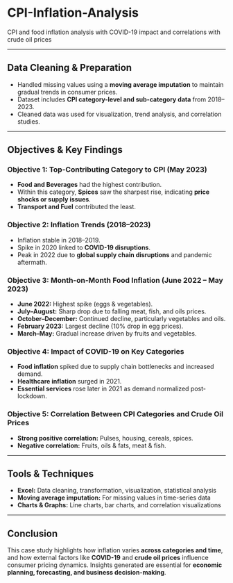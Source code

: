 # CPI-Inflation-Analysis
CPI and food inflation analysis with COVID-19 impact and correlations with crude oil prices

---

## Data Cleaning & Preparation
- Handled missing values using a **moving average imputation** to maintain gradual trends in consumer prices.  
- Dataset includes **CPI category-level and sub-category data** from 2018–2023.  
- Cleaned data was used for visualization, trend analysis, and correlation studies.  

---

## Objectives & Key Findings

### Objective 1: Top-Contributing Category to CPI (May 2023)
- **Food and Beverages** had the highest contribution.  
- Within this category, **Spices** saw the sharpest rise, indicating **price shocks or supply issues**.  
- **Transport and Fuel** contributed the least.  

### Objective 2: Inflation Trends (2018–2023)
- Inflation stable in 2018–2019.  
- Spike in 2020 linked to **COVID-19 disruptions**.  
- Peak in 2022 due to **global supply chain disruptions** and pandemic aftermath.  

### Objective 3: Month-on-Month Food Inflation (June 2022 – May 2023)
- **June 2022:** Highest spike (eggs & vegetables).  
- **July–August:** Sharp drop due to falling meat, fish, and oils prices.  
- **October–December:** Continued decline, particularly vegetables and oils.  
- **February 2023:** Largest decline (10% drop in egg prices).  
- **March–May:** Gradual increase driven by fruits and vegetables.  

### Objective 4: Impact of COVID-19 on Key Categories
- **Food inflation** spiked due to supply chain bottlenecks and increased demand.  
- **Healthcare inflation** surged in 2021.  
- **Essential services** rose later in 2021 as demand normalized post-lockdown.  

### Objective 5: Correlation Between CPI Categories and Crude Oil Prices
- **Strong positive correlation:** Pulses, housing, cereals, spices.  
- **Negative correlation:** Fruits, oils & fats, meat & fish.  

---

## Tools & Techniques
- **Excel:** Data cleaning, transformation, visualization, statistical analysis  
- **Moving average imputation:** For missing values in time-series data  
- **Charts & Graphs:** Line charts, bar charts, and correlation visualizations  

---

## Conclusion
This case study highlights how inflation varies **across categories and time**, and how external factors like **COVID-19** and **crude oil prices** influence consumer pricing dynamics. Insights generated are essential for **economic planning, forecasting, and business decision-making**.  
